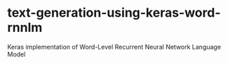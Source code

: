 # text-generation-using-keras-word-rnnlm
Keras implementation of Word-Level Recurrent Neural Network Language Model
